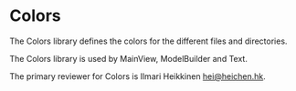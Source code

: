 # Colors

The Colors library defines the colors for the different files and directories.

The Colors library is used by MainView, ModelBuilder and Text.

The primary reviewer for Colors is Ilmari Heikkinen <hei@heichen.hk>.
